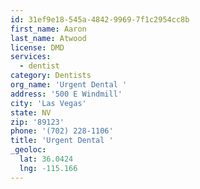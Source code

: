 ```yaml
---
id: 31ef9e18-545a-4842-9969-7f1c2954cc8b
first_name: Aaron
last_name: Atwood
license: DMD
services:
  - dentist
category: Dentists
org_name: 'Urgent Dental '
address: '500 E Windmill'
city: 'Las Vegas'
state: NV
zip: '89123'
phone: '(702) 228-1106'
title: 'Urgent Dental '
_geoloc:
  lat: 36.0424
  lng: -115.166
---
```

